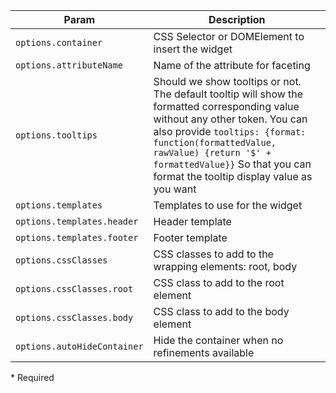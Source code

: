 | Param | Description |
| --- | --- |
|  <span class='attr-required'>`options.container`</span> | CSS Selector or DOMElement to insert the widget |
|  <span class='attr-required'>`options.attributeName`</span> | Name of the attribute for faceting |
|  <span class='attr-optional'>`options.tooltips`</span> | Should we show tooltips or not. The default tooltip will show the formatted corresponding value without any other token. You can also provide `tooltips: {format: function(formattedValue, rawValue) {return '$' + formattedValue}}` So that you can format the tooltip display value as you want |
|  <span class='attr-optional'>`options.templates`</span> | Templates to use for the widget |
|  <span class='attr-optional'>`options.templates.header`</span> | Header template |
|  <span class='attr-optional'>`options.templates.footer`</span> | Footer template |
|  <span class='attr-optional'>`options.cssClasses`</span> | CSS classes to add to the wrapping elements: root, body |
|  <span class='attr-optional'>`options.cssClasses.root`</span> | CSS class to add to the root element |
|  <span class='attr-optional'>`options.cssClasses.body`</span> | CSS class to add to the body element |
|  <span class='attr-optional'>`options.autoHideContainer`</span> | Hide the container when no refinements available |

<p class="attr-legend">* <span>Required</span></p>

